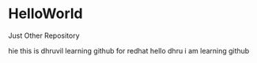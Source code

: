 # HelloWorld
Just Other Repository

hie this is dhruvil 
learning github
for redhat
hello dhru
i am learning github
